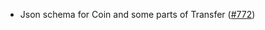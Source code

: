 - Json schema for Coin and some parts of Transfer
  ([#772](https://github.com/cosmos/ibc-rs/issues/772))